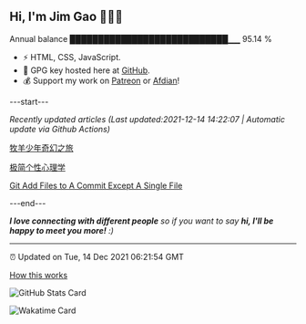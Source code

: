 
<h2>Hi, I'm Jim Gao 👋👨‍💻</h2>

Annual balance    ████████████████████████████▁▁   95.14 %

- ⚡ HTML, CSS, JavaScript.
- 🔑 GPG key hosted here at [GitHub](https://github.com/tianheg.gpg).
- 💰 Support my work on [Patreon](https://www.patreon.com/tianheg) or [Afdian](https://afdian.net/@tianheg)!

---start---

*Recently updated articles (Last updated:2021-12-14 14:22:07 | Automatic update via Github Actions)*

[牧羊少年奇幻之旅](https://www.yidajiabei.xyz/blog/2021/o-alquimista.html)

[极简个性心理学](https://www.yidajiabei.xyz/blog/2021/making-sence-of-people.html)

[Git Add Files to A Commit Except A Single File](https://www.yidajiabei.xyz/blog/2021/git-add-files-to-commit-except-file.html)

---end---

<em><b>I love connecting with different people</b> so if you want to say <b>hi, I'll be happy to meet you more!</b> :)</em>

---

⏰ Updated on Tue, 14 Dec 2021 06:21:54 GMT

[How this works](https://github.com/tianheg/tianheg/issues/1)

![GitHub Stats Card](https://tianheg-readme-stats.vercel.app/api?username=tianheg&show_icons=true)

![Wakatime Card](https://tianheg-readme-stats.vercel.app/api/wakatime?username=tianheg&layout=compact)
